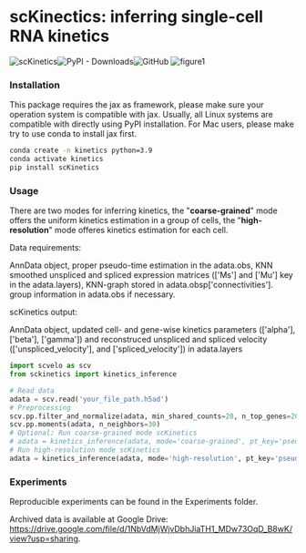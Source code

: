 # scKinectics: inferring single-cell RNA kinetics
![scKinetics](https://img.shields.io/badge/scKinetics-v0.2.4-blue)![PyPI - Downloads](https://img.shields.io/pypi/dm/scKinetics)![GitHub](https://img.shields.io/github/license/poseidonchan/scKinetics)
![figure1](https://github.com/poseidonchan/scKinectics/blob/main/Figures/figure1.png)

### Installation

This package requires the jax as framework, please make sure your operation system is compatible with jax. Usually, all Linux systems are compatible with directly using PyPI installation. For Mac users, please make try to use conda to install jax first.

```bash
conda create -n kinetics python=3.9
conda activate kinetics
pip install scKinetics
```

### Usage

There are two modes for inferring kinetics, the "**coarse-grained**" mode offers the uniform kinetics estimation in a group of cells, the "**high-resolution**" mode offeres kinetics estimation for each cell.

Data requirements:

AnnData object, proper pseudo-time estimation in the adata.obs, KNN smoothed unspliced and spliced expression matrices (['Ms'] and ['Mu'] key in the adata.layers), KNN-graph stored in adata.obsp['connectivities']. group information in adata.obs if necessary. 

scKinetics output:

AnnData object, updated cell- and gene-wise kinetics parameters (['alpha'], ['beta'], ['gamma']) and reconstruced unspliced and spliced velocity (['unspliced_velocity'], and ['spliced_velocity']) in adata.layers

```python
import scvelo as scv
from sckinetics import kinetics_inference

# Read data
adata = scv.read('your_file_path.h5ad')
# Preprocessing
scv.pp.filter_and_normalize(adata, min_shared_counts=20, n_top_genes=2000, retain_genes=None) #select genes based on your flavor
scv.pp.moments(adata, n_neighbors=30)
# Optional: Run coarse-grained mode scKinetics
# adata = kinetics_inference(adata, mode='coarse-grained', pt_key='pseudotime_in_your_data', group_key='cell_groups_in_your_data', num_iter=2000, n_jobs=-1, optimizer='jax')
# Run high-resolution mode scKinetics
adata = kinetics_inference(adata, mode='high-resolution', pt_key='pseudotime_in_your_data', num_iter=2000, n_jobs=-1, optimizer='jax')
```

### Experiments
Reproducible experiments can be found in the Experiments folder. 

Archived data is available at Google Drive: https://drive.google.com/file/d/1NbVdMjWjvDbhJiaTH1_MDw73OqD_B8wK/view?usp=sharing.
